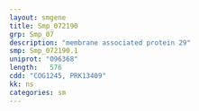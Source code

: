 ```yaml
---
layout: smgene
title: Smp_072190
grp: Smp_07
description: "membrane associated protein 29"
smp: Smp_072190.1
uniprot: "O96368"
length:   576
cdd: "COG1245, PRK13409"
kk: ns
categories: sm
---
```

